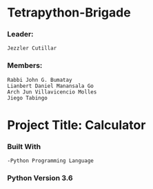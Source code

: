 # **Tetrapython-Brigade**

### **Leader:**
```
Jezzler Cutillar
```
### **Members:** 
```
Rabbi John G. Bumatay 
Lianbert Daniel Manansala Go 
Arch Jun Villavicencio Molles
Jiego Tabingo
```


# **Project Title: Calculator**

### Built With
```
-Python Programming Language
```
### **Python Version 3.6** 

